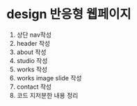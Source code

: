 # design 반응형 웹페이지

1. 상단 nav작성
2. header 작성
3. about 작성
4. studio 작성
5. works 작성
6. works image slide 작성
7. contact 작성
8. 코드 지저분한 내용 정리